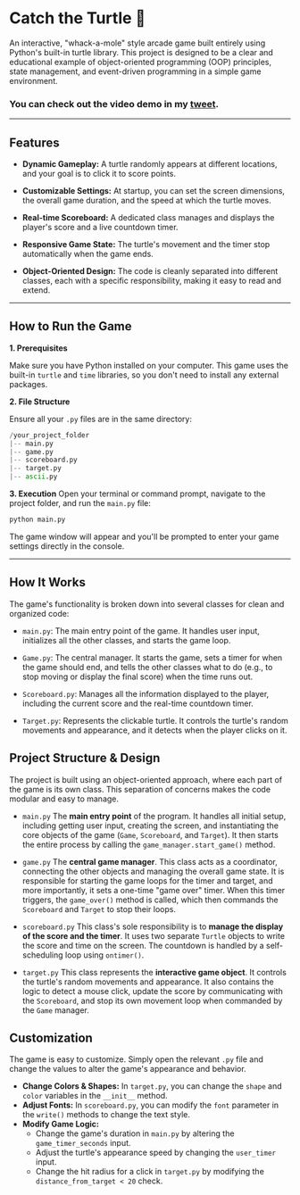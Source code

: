 # Catch the Turtle 🐢

An interactive, "whack-a-mole" style arcade game built entirely using Python's built-in turtle library. This project is designed to be a clear and educational example of object-oriented programming (OOP) principles, state management, and event-driven programming in a simple game environment.


### You can check out the video demo in my [tweet](https://x.com/nazanin_ashrafi/status/1960447274686820423).

<hr>



## Features

* **Dynamic Gameplay:** A turtle randomly appears at different locations, and your goal is to click it to score points.

* **Customizable Settings:** At startup, you can set the screen dimensions, the overall game duration, and the speed at which the turtle moves.

* **Real-time Scoreboard:** A dedicated class manages and displays the player's score and a live countdown timer.

* **Responsive Game State:** The turtle's movement and the timer stop automatically when the game ends.

* **Object-Oriented Design:** The code is cleanly separated into different classes, each with a specific responsibility, making it easy to read and extend.


---

## How to Run the Game

**1. Prerequisites**

Make sure you have Python installed on your computer. This game uses the built-in `turtle` and `time` libraries, so you don't need to install any external packages.

**2. File Structure**

Ensure all your `.py` files are in the same directory:
```python
/your_project_folder
|-- main.py
|-- game.py
|-- scoreboard.py
|-- target.py
|-- ascii.py  
```

**3. Execution**
Open your terminal or command prompt, navigate to the project folder, and run the `main.py` file:
```python
python main.py
```

The game window will appear and you'll be prompted to enter your game settings directly in the console.

<hr>

## How It Works
The game's functionality is broken down into several classes for clean and organized code:

* `main.py`: The main entry point of the game. It handles user input, initializes all the other classes, and starts the game loop.

* `Game.py`: The central manager. It starts the game, sets a timer for when the game should end, and tells the other classes what to do (e.g., to stop moving or display the final score) when the time runs out.

* `Scoreboard.py`: Manages all the information displayed to the player, including the current score and the real-time countdown timer.

* `Target.py`: Represents the clickable turtle. It controls the turtle's random movements and appearance, and it detects when the player clicks on it.

## Project Structure & Design
The project is built using an object-oriented approach, where each part of the game is its own class. This separation of concerns makes the code modular and easy to manage.

* `main.py`
The **main entry point** of the program. It handles all initial setup, including getting user input, creating the screen, and instantiating the core objects of the game (`Game`, `Scoreboard`, and `Target`). It then starts the entire process by calling the `game_manager.start_game()` method.

* `game.py`
The **central game manager**. This class acts as a coordinator, connecting the other objects and managing the overall game state. It is responsible for starting the game loops for the timer and target, and more importantly, it sets a one-time "game over" timer. When this timer triggers, the `game_over()` method is called, which then commands the `Scoreboard` and `Target` to stop their loops.

* `scoreboard.py`
This class's sole responsibility is to **manage the display of the score and the timer**. It uses two separate `Turtle` objects to write the score and time on the screen. The countdown is handled by a self-scheduling loop using `ontimer()`.

* `target.py`
This class represents the **interactive game object**. It controls the turtle's random movements and appearance. It also contains the logic to detect a mouse click, update the score by communicating with the `Scoreboard`, and stop its own movement loop when commanded by the `Game` manager.


## Customization

The game is easy to customize. Simply open the relevant `.py` file and change the values to alter the game's appearance and behavior.

* **Change Colors & Shapes:** In `target.py`, you can change the `shape` and `color` variables in the `__init__` method.
* **Adjust Fonts:** In `scoreboard.py`, you can modify the `font` parameter in the `write()` methods to change the text style.
* **Modify Game Logic:**
    * Change the game's duration in `main.py` by altering the `game_timer_seconds` input.
    * Adjust the turtle's appearance speed by changing the `user_timer` input.
    * Change the hit radius for a click in `target.py` by modifying the `distance_from_target < 20` check.


